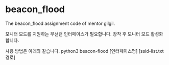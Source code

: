 # beacon_flood
The beacon_flood assignment code of mentor gilgil.

모니터 모드를 지원하는 무선랜 인터페이스가 필요합니다.
장착 후 모니터 모드 활성화합니다.

사용 방법은 아래와 같습니다.
python3 beacon-flood [인터페이스명] [ssid-list.txt 경로]

